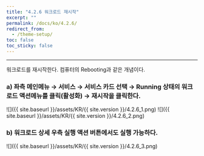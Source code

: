 ```yaml
---
title: "4.2.6 워크로드 재시작"
excerpt: ""
permalink: /docs/ko/4.2.6/
redirect_from:
  - /theme-setup/
toc: false
toc_sticky: false
---
```


---
워크로드를 재시작한다. 컴퓨터의 Rebooting과 같은 개념이다.

### a\) 좌측 메인메뉴 → 서비스 → 서비스 카드 선택 → Running 상태의 워크로드 액션메뉴를 클릭\(활성화\) → 재시작을 클릭한다.
![]({{ site.baseurl }}/assets/KR/{{ site.version }}/4.2.6_1.png)
![]({{ site.baseurl }}/assets/KR/{{ site.version }}/4.2.6_2.png)

### b\) 워크로드 상세 우측 실행 액션 버튼에서도 실행 가능하다.
![]({{ site.baseurl }}/assets/KR/{{ site.version }}/4.2.6_3.png)
